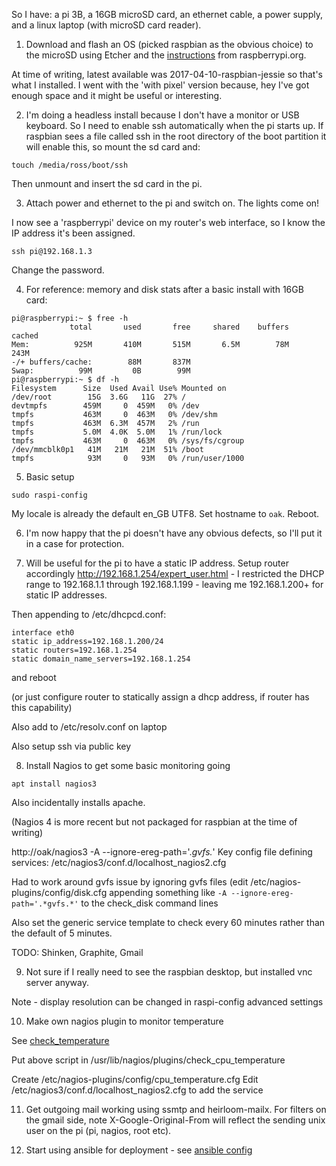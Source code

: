 
So I have: a pi 3B, a 16GB microSD card, an ethernet cable, a power supply, and a linux laptop (with microSD card reader).

1) Download and flash an OS (picked raspbian as the obvious choice) to the microSD using Etcher and the [instructions](https://www.raspberrypi.org/documentation/installation/installing-images/linux.md) from raspberrypi.org.

At time of writing, latest available was 2017-04-10-raspbian-jessie so that's what I installed.  I went with the 'with pixel' version because, hey I've got enough space and it might be useful or interesting.


2) I'm doing a headless install because I don't have a monitor or USB keyboard.  So I need to enable ssh automatically when the pi starts up.  If raspbian sees a file called ssh in the root directory of the boot partition it will enable this, so mount the sd card and:

```touch /media/ross/boot/ssh```

Then unmount and insert the sd card in the pi.

3) Attach power and ethernet to the pi and switch on.  The lights come on!

I now see a 'raspberrypi' device on my router's web interface, so I know the IP address it's been assigned.

```ssh pi@192.168.1.3```

Change the password.

4) For reference: memory and disk stats after a basic install with 16GB card:

```
pi@raspberrypi:~ $ free -h
             total       used       free     shared    buffers     cached
Mem:          925M       410M       515M       6.5M        78M       243M
-/+ buffers/cache:        88M       837M
Swap:          99M         0B        99M
pi@raspberrypi:~ $ df -h
Filesystem      Size  Used Avail Use% Mounted on
/dev/root        15G  3.6G   11G  27% /
devtmpfs        459M     0  459M   0% /dev
tmpfs           463M     0  463M   0% /dev/shm
tmpfs           463M  6.3M  457M   2% /run
tmpfs           5.0M  4.0K  5.0M   1% /run/lock
tmpfs           463M     0  463M   0% /sys/fs/cgroup
/dev/mmcblk0p1   41M   21M   21M  51% /boot
tmpfs            93M     0   93M   0% /run/user/1000
```

5) Basic setup

```sudo raspi-config```

My locale is already the default en_GB UTF8.  Set hostname to `oak`.  Reboot.

6) I'm now happy that the pi doesn't have any obvious defects, so I'll put it in a case for protection.

7) Will be useful for the pi to have a static IP address.  Setup router accordingly http://192.168.1.254/expert_user.html - I restricted the DHCP range to 
192.168.1.1 through 192.168.1.199 - leaving me 192.168.1.200+ for static IP addresses.

Then appending to /etc/dhcpcd.conf:

```
interface eth0
static ip_address=192.168.1.200/24
static routers=192.168.1.254
static domain_name_servers=192.168.1.254
```

and reboot

(or just configure router to statically assign a dhcp address, if router has this capability)

Also add to /etc/resolv.conf on laptop

Also setup ssh via public key

8) Install Nagios to get some basic monitoring going

```apt install nagios3```

Also incidentally installs apache.

(Nagios 4 is more recent but not packaged for raspbian at the time of writing)

http://oak/nagios3
-A --ignore-ereg-path='.*gvfs.*'
Key config file defining services: /etc/nagios3/conf.d/localhost_nagios2.cfg

Had to work around gvfs issue by ignoring gvfs files (edit /etc/nagios-plugins/config/disk.cfg appending something like `-A --ignore-ereg-path='.*gvfs.*'` to the check_disk command lines

Also set the generic service template to check every 60 minutes rather than the default of 5 minutes.

TODO: Shinken, Graphite, Gmail


9) Not sure if I really need to see the raspbian desktop, but installed vnc server anyway.

Note - display resolution can be changed in raspi-config advanced settings


10) Make own nagios plugin to monitor temperature

See [check_temperature](nagios/plugins/check_cpu_temperature)

Put above script in /usr/lib/nagios/plugins/check_cpu_temperature

Create /etc/nagios-plugins/config/cpu_temperature.cfg
Edit /etc/nagios3/conf.d/localhost_nagios2.cfg to add the service


11) Get outgoing mail working using ssmtp and heirloom-mailx.  For filters on the gmail side, note X-Google-Original-From will reflect the sending unix user on the pi (pi, nagios, root etc).

12) Start using ansible for deployment - see [ansible config](ansible)
